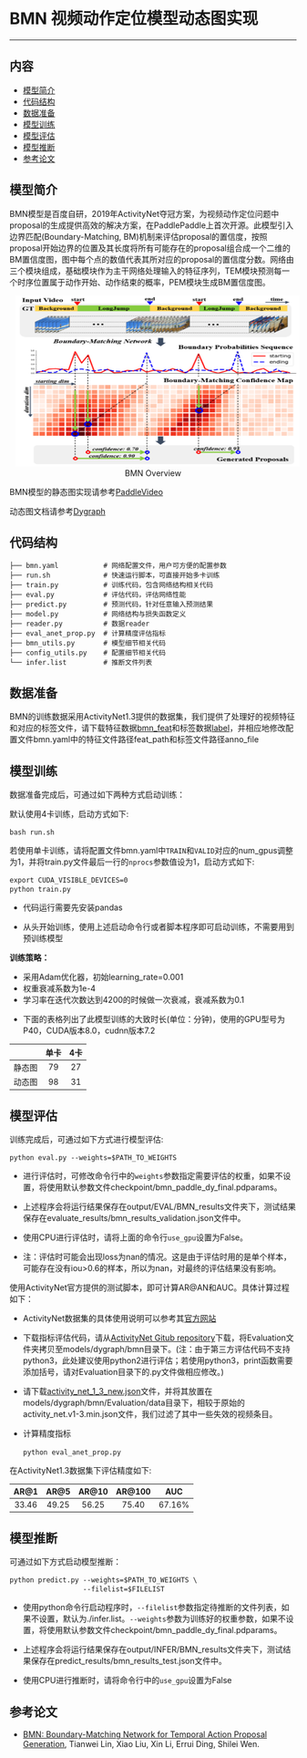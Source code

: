 # BMN 视频动作定位模型动态图实现

---
## 内容

- [模型简介](#模型简介)
- [代码结构](#代码结构)
- [数据准备](#数据准备)
- [模型训练](#模型训练)
- [模型评估](#模型评估)
- [模型推断](#模型推断)
- [参考论文](#参考论文)


## 模型简介

BMN模型是百度自研，2019年ActivityNet夺冠方案，为视频动作定位问题中proposal的生成提供高效的解决方案，在PaddlePaddle上首次开源。此模型引入边界匹配(Boundary-Matching, BM)机制来评估proposal的置信度，按照proposal开始边界的位置及其长度将所有可能存在的proposal组合成一个二维的BM置信度图，图中每个点的数值代表其所对应的proposal的置信度分数。网络由三个模块组成，基础模块作为主干网络处理输入的特征序列，TEM模块预测每一个时序位置属于动作开始、动作结束的概率，PEM模块生成BM置信度图。

<p align="center">
<img src="./BMN.png" height=300 width=500 hspace='10'/> <br />
BMN Overview
</p>

BMN模型的静态图实现请参考[PaddleVideo](../../PaddleCV/PaddleVideo)

动态图文档请参考[Dygraph](https://www.paddlepaddle.org.cn/documentation/docs/zh/develop/user_guides/howto/dygraph/DyGraph.html)


## 代码结构
```
├── bmn.yaml           # 网络配置文件，用户可方便的配置参数
├── run.sh             # 快速运行脚本，可直接开始多卡训练
├── train.py           # 训练代码，包含网络结构相关代码
├── eval.py            # 评估代码，评估网络性能
├── predict.py         # 预测代码，针对任意输入预测结果
├── model.py           # 网络结构与损失函数定义
├── reader.py          # 数据reader
├── eval_anet_prop.py  # 计算精度评估指标
├── bmn_utils.py       # 模型细节相关代码
├── config_utils.py    # 配置细节相关代码
└── infer.list         # 推断文件列表
```


## 数据准备

BMN的训练数据采用ActivityNet1.3提供的数据集，我们提供了处理好的视频特征和对应的标签文件，请下载特征数据[bmn\_feat](https://paddlemodels.bj.bcebos.com/video_detection/bmn_feat.tar.gz)和标签数据[label](https://paddlemodels.bj.bcebos.com/video_detection/activitynet_1.3_annotations.json)，并相应地修改配置文件bmn.yaml中的特征文件路径feat\_path和标签文件路径anno\_file


## 模型训练

数据准备完成后，可通过如下两种方式启动训练：

默认使用4卡训练，启动方式如下:

    bash run.sh

若使用单卡训练，请将配置文件bmn.yaml中`TRAIN`和`VALID`对应的num\_gpus调整为1，并将train.py文件最后一行的`nprocs`参数值设为1，启动方式如下:

    export CUDA_VISIBLE_DEVICES=0
    python train.py

- 代码运行需要先安装pandas

- 从头开始训练，使用上述启动命令行或者脚本程序即可启动训练，不需要用到预训练模型

**训练策略：**

*  采用Adam优化器，初始learning\_rate=0.001
*  权重衰减系数为1e-4
*  学习率在迭代次数达到4200的时候做一次衰减，衰减系数为0.1

- 下面的表格列出了此模型训练的大致时长(单位：分钟)，使用的GPU型号为P40，CUDA版本8.0，cudnn版本7.2

|       |  单卡  | 4卡   |
| :---: | :---: | :---: |
| 静态图 |  79   |   27  |
| 动态图 |  98   |   31  |

## 模型评估

训练完成后，可通过如下方式进行模型评估:

    python eval.py --weights=$PATH_TO_WEIGHTS

- 进行评估时，可修改命令行中的`weights`参数指定需要评估的权重，如果不设置，将使用默认参数文件checkpoint/bmn\_paddle\_dy\_final.pdparams。

- 上述程序会将运行结果保存在output/EVAL/BMN\_results文件夹下，测试结果保存在evaluate\_results/bmn\_results\_validation.json文件中。

- 使用CPU进行评估时，请将上面的命令行`use_gpu`设置为False。

- 注：评估时可能会出现loss为nan的情况。这是由于评估时用的是单个样本，可能存在没有iou>0.6的样本，所以为nan，对最终的评估结果没有影响。


使用ActivityNet官方提供的测试脚本，即可计算AR@AN和AUC。具体计算过程如下：

- ActivityNet数据集的具体使用说明可以参考其[官方网站](http://activity-net.org)

- 下载指标评估代码，请从[ActivityNet Gitub repository](https://github.com/activitynet/ActivityNet.git)下载，将Evaluation文件夹拷贝至models/dygraph/bmn目录下。(注：由于第三方评估代码不支持python3，此处建议使用python2进行评估；若使用python3，print函数需要添加括号，请对Evaluation目录下的.py文件做相应修改。)

- 请下载[activity\_net\_1\_3\_new.json](https://paddlemodels.bj.bcebos.com/video_detection/activity_net_1_3_new.json)文件，并将其放置在models/dygraph/bmn/Evaluation/data目录下，相较于原始的activity\_net.v1-3.min.json文件，我们过滤了其中一些失效的视频条目。

- 计算精度指标

    ```python eval_anet_prop.py```


在ActivityNet1.3数据集下评估精度如下:

| AR@1 | AR@5 | AR@10 | AR@100 | AUC |
| :---: | :---: | :---: | :---: | :---: |
| 33.46 | 49.25 | 56.25 | 75.40 | 67.16% |


## 模型推断

可通过如下方式启动模型推断：

    python predict.py --weights=$PATH_TO_WEIGHTS \
                      --filelist=$FILELIST

- 使用python命令行启动程序时，`--filelist`参数指定待推断的文件列表，如果不设置，默认为./infer.list。`--weights`参数为训练好的权重参数，如果不设置，将使用默认参数文件checkpoint/bmn\_paddle\_dy\_final.pdparams。

- 上述程序会将运行结果保存在output/INFER/BMN\_results文件夹下，测试结果保存在predict\_results/bmn\_results\_test.json文件中。

- 使用CPU进行推断时，请将命令行中的`use_gpu`设置为False


## 参考论文

- [BMN: Boundary-Matching Network for Temporal Action Proposal Generation](https://arxiv.org/abs/1907.09702), Tianwei Lin, Xiao Liu, Xin Li, Errui Ding, Shilei Wen.
